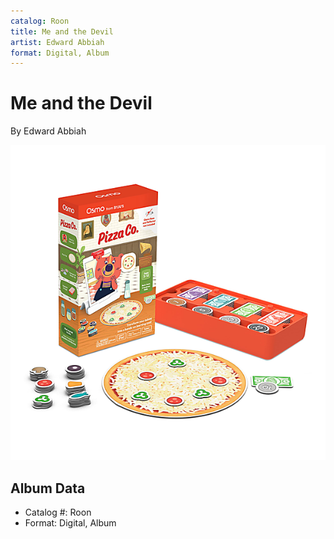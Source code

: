 ```yaml
---
catalog: Roon
title: Me and the Devil
artist: Edward Abbiah
format: Digital, Album
---
```


# Me and the Devil

By Edward Abbiah

![](../../assets/albumcovers/Edward_Abbiah-Me_and_the_Devil.png)

## Album Data

- Catalog #: Roon
- Format: Digital, Album


